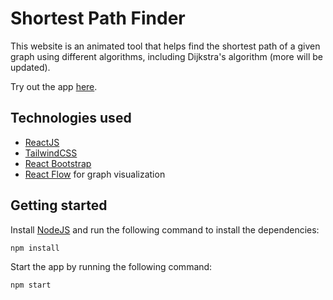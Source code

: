 # Shortest Path Finder

This website is an animated tool that helps find the shortest
path of a given graph using different algorithms, including Dijkstra's algorithm (more will be updated).

Try out the app [here](https://thucnhu.github.io/shortest-path-finder/).

## Technologies used

-  [ReactJS](https://reactjs.org/)
-  [TailwindCSS](https://tailwindcss.com/)
-  [React Bootstrap](https://react-bootstrap.github.io/)
-  [React Flow](https://reactflow.dev/) for graph visualization

## Getting started

Install [NodeJS](https://nodejs.org/en/) and run the following command to install the dependencies:

```
npm install
```

Start the app by running the following command:

```
npm start
```
